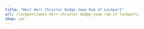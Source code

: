 ```yaml
---
title: "West Herr Chrysler Dodge Jeep Ram of Lockport"
url: /lockport/west-herr-chrysler-dodge-jeep-ram-of-lockport/
shop: car
---
```


